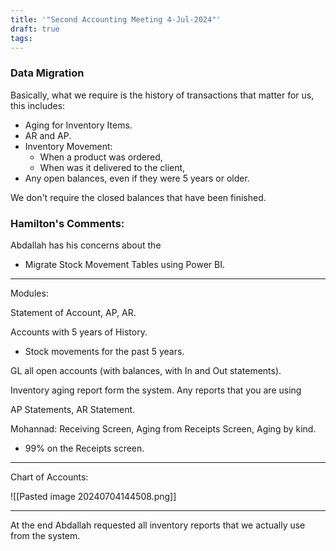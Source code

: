 ```yaml
---
title: '"Second Accounting Meeting 4-Jul-2024"'
draft: true
tags:
---
```


### Data Migration

Basically, what we require is the history of transactions that matter for us, this includes:
- Aging for Inventory Items.
- AR and AP.
- Inventory Movement:
	- When a product was ordered,
	- When was it delivered to the client,
- Any open balances, even if they were 5 years or older.

We don't require the closed balances that have been finished.



### Hamilton's Comments:

Abdallah has his concerns about the 

- Migrate Stock Movement Tables using Power BI.






---

Modules:

Statement of Account, AP, AR.

Accounts with 5 years of History.
- Stock movements for the past 5 years.

GL all open accounts (with balances, with In and Out statements).

Inventory aging report form the system.
Any reports that you are using 

AP Statements, AR Statement.

Mohannad: Receiving Screen, Aging from Receipts Screen, Aging by kind.
- 99% on the Receipts screen.


---
Chart of Accounts:

![[Pasted image 20240704144508.png]]



---

At the end Abdallah requested all inventory reports that we actually use from the system.